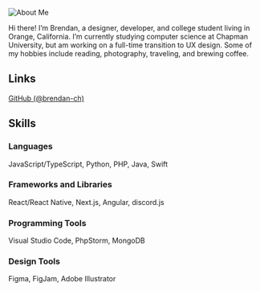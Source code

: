 ![About Me](/static/about.jpeg)

Hi there! I’m Brendan, a designer, developer, and college student living in Orange, California. I’m currently studying computer science at Chapman University, but am working on a full-time transition to UX design. Some of my hobbies include reading, photography, traveling, and brewing coffee.

## Links
[GitHub (@brendan-ch)](https://github.com/brendan-ch)

## Skills
### Languages
JavaScript/TypeScript, Python, PHP, Java, Swift

### Frameworks and Libraries
React/React Native, Next.js, Angular, discord.js

### Programming Tools
Visual Studio Code, PhpStorm, MongoDB

### Design Tools
Figma, FigJam, Adobe Illustrator